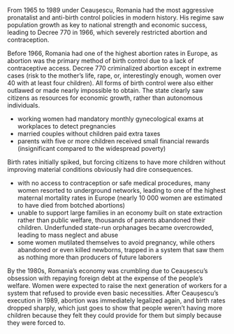 From 1965 to 1989 under Ceaușescu, Romania had the most aggressive pronatalist and anti-birth control policies in modern history. His regime saw population growth as key to national strength and economic success, leading to Decree 770 in 1966, which severely restricted abortion and contraception.

Before 1966, Romania had one of the highest abortion rates in Europe, as abortion was the primary method of birth control due to a lack of contraceptive access. Decree 770 criminalized abortion except in extreme cases (risk to the mother’s life, rape, or, interestingly enough, women over 40 with at least four children). All forms of birth control were also either outlawed or made nearly impossible to obtain. The state clearly saw citizens as resources for economic growth, rather than autonomous individuals.

- working women had mandatory monthly gynecological exams at workplaces to detect pregnancies
- married couples without children paid extra taxes
- parents with five or more children received small financial rewards (insignificant compared to the widespread poverty)

Birth rates initially spiked, but forcing citizens to have more children without improving material conditions obviously had dire consequences.

- with no access to contraception or safe medical procedures, many women resorted to underground networks, leading to one of the highest maternal mortality rates in Europe (nearly 10 000 women are estimated to have died from botched abortions)
- unable to support large families in an economy built on state extraction rather than public welfare, thousands of parents abandoned their children. Underfunded state-run orphanages became overcrowded, leading to mass neglect and abuse
- some women mutilated themselves to avoid pregnancy, while others abandoned or even killed newborns, trapped in a system that saw them as nothing more than producers of future laborers

By the 1980s, Romania’s economy was crumbling due to Ceaușescu’s obsession with repaying foreign debt at the expense of the people’s welfare. Women were expected to raise the next generation of workers for a system that refused to provide even basic necessities. After Ceaușescu’s execution in 1989, abortion was immediately legalized again, and birth rates dropped sharply, which just goes to show that people weren’t having more children because they felt they could provide for them but simply because they were forced to.